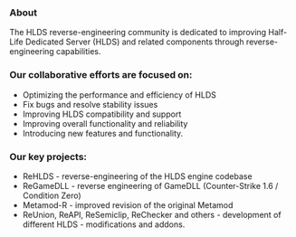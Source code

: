 ### About
The HLDS reverse-engineering community is dedicated to improving Half-Life Dedicated Server (HLDS) and related components through reverse-engineering capabilities.

### Our collaborative efforts are focused on:
- Optimizing the performance and efficiency of HLDS
- Fix bugs and resolve stability issues
- Improving HLDS compatibility and support
- Improving overall functionality and reliability
- Introducing new features and functionality.

### Our key projects:
- ReHLDS - reverse-engineering of the HLDS engine codebase
- ReGameDLL - reverse engineering of GameDLL (Counter-Strike 1.6 / Condition Zero)
- Metamod-R - improved revision of the original Metamod
- ReUnion, ReAPI, ReSemiclip, ReChecker and others - development of different HLDS - modifications and addons.

